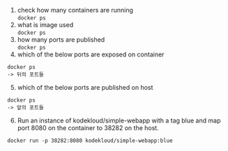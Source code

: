 1. check how many containers are running   
```docker ps ```
2. what is image used   
```docker ps ```
3. how many ports are published   
```docker ps ```
4. which of the below ports are exposed on container   
```
docker ps
-> 뒤의 포트들 
```
5. which of the below ports are published on host   
```
docker ps
-> 앞의 포트들
```
6. Run an instance of kodekloud/simple-webapp with a tag blue and map port 8080 on the container to 38282 on the host.   
```
docker run -p 38282:8080 kodekloud/simple-webapp:blue
```